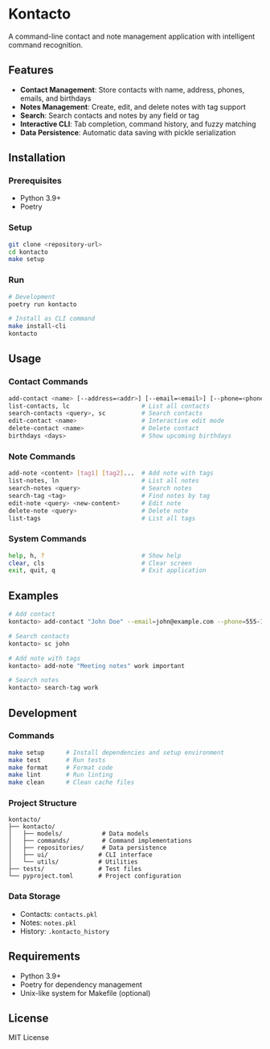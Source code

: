 # Kontacto

A command-line contact and note management application with intelligent command recognition.

## Features

- **Contact Management**: Store contacts with name, address, phones, emails, and birthdays
- **Notes Management**: Create, edit, and delete notes with tag support
- **Search**: Search contacts and notes by any field or tag
- **Interactive CLI**: Tab completion, command history, and fuzzy matching
- **Data Persistence**: Automatic data saving with pickle serialization

## Installation

### Prerequisites
- Python 3.9+
- Poetry

### Setup
```bash
git clone <repository-url>
cd kontacto
make setup
```

### Run
```bash
# Development
poetry run kontacto

# Install as CLI command
make install-cli
kontacto
```

## Usage

### Contact Commands
```bash
add-contact <name> [--address=<addr>] [--email=<email>] [--phone=<phone>] [--birthday=<date>]
list-contacts, lc                    # List all contacts
search-contacts <query>, sc          # Search contacts
edit-contact <name>                  # Interactive edit mode
delete-contact <name>                # Delete contact
birthdays <days>                     # Show upcoming birthdays
```

### Note Commands
```bash
add-note <content> [tag1] [tag2]...  # Add note with tags
list-notes, ln                       # List all notes
search-notes <query>                 # Search notes
search-tag <tag>                     # Find notes by tag
edit-note <query> <new-content>      # Edit note
delete-note <query>                  # Delete note
list-tags                            # List all tags
```

### System Commands
```bash
help, h, ?                           # Show help
clear, cls                           # Clear screen
exit, quit, q                        # Exit application
```

## Examples

```bash
# Add contact
kontacto> add-contact "John Doe" --email=john@example.com --phone=555-1234

# Search contacts
kontacto> sc john

# Add note with tags
kontacto> add-note "Meeting notes" work important

# Search notes
kontacto> search-tag work
```

## Development

### Commands
```bash
make setup      # Install dependencies and setup environment
make test       # Run tests
make format     # Format code
make lint       # Run linting
make clean      # Clean cache files
```

### Project Structure
```
kontacto/
├── kontacto/
│   ├── models/           # Data models
│   ├── commands/         # Command implementations
│   ├── repositories/     # Data persistence
│   ├── ui/              # CLI interface
│   └── utils/           # Utilities
├── tests/               # Test files
└── pyproject.toml       # Project configuration
```

### Data Storage
- Contacts: `contacts.pkl`
- Notes: `notes.pkl`
- History: `.kontacto_history`

## Requirements

- Python 3.9+
- Poetry for dependency management
- Unix-like system for Makefile (optional)

## License

MIT License

